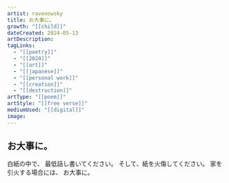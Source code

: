 ```yaml
---
artist: ravenowsky
title: お大事に。
growth: "[[child]]"
dateCreated: 2024-05-13
artDescription:
tagLinks:
  - "[[poetry]]"
  - "[[2024]]"
  - "[[art]]"
  - "[[japanese]]"
  - "[[personal work]]"
  - "[[creation]]"
  - "[[destruction]]"
artType: "[[poem]]"
artStyle: "[[free verse]]"
mediumUsed: "[[digital]]"
image:
---
```

## お大事に。

白紙の中で、
最低話し書いてください。
そして、紙を火傷してください。
家を引火する場合には、
お大事に。